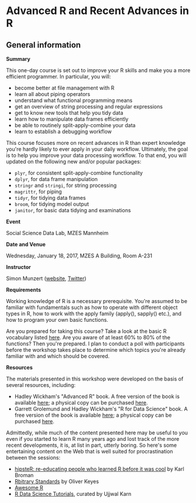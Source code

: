 # Advanced R and Recent Advances in R

## General information

**Summary**

This one-day course is set out to improve your R skills and make you a more efficient programmer. In particular, you will:

* become better at file management with R
* learn all about piping operators
* understand what functional programming means
* get an overview of string processing and regular expressions
* get to know new tools that help you tidy data
* learn how to manipulate data frames efficiently
* be able to routinely split-apply-combine your data
* learn to establish a debugging workflow

This course focuses more on recent advances in R than expert knowledge you're hardly likely to ever apply in your daily workflow. Ultimately, the goal is to help you improve your data processing workflow. To that end, you will updated on the following new and/or popular packages:

* `plyr`, for consistent split-apply-combine functionality
* `dplyr`, for data frame manipulation
* `stringr` and `stringi`, for string processing
* `magrittr`,  for piping
* `tidyr`, for tidying data frames
* `broom`, for tidying model output
* `janitor`, for basic data tidying and examinations

**Event**

Social Science Data Lab, MZES Mannheim

**Date and Venue**

Wednesday, January 18, 2017, MZES A Building, Room A-231

**Instructor** 

Simon Munzert ([website](https://simonmunzert.github.io), [Twitter](https://twitter.com/simonsaysnothin))

**Requirements**

Working knowledge of R is a necessary prerequisite. You're assumed to be familiar with fundamentals such as how to operate with different object types in R, how to work with the apply family (apply(), sapply() etc.), and how to program your own basic functions. 

Are you prepared for taking this course? Take a look at the basic R vocabulary listed [here](http://adv-r.had.co.nz/Vocabulary.html). Are you aware of at least 60% to 80% of the functions? Then you're prepared. I plan to conduct a poll with participants before the workshop takes place to determine which topics you're already familiar with and which should be covered.

**Resources**

The materials presented in this workshop were developed on the basis of several resources, including:

* Hadley Wickham's "Advanced R" book. A free version of the book is available [here](http://adv-r.had.co.nz/); a physical copy can be purchased [here](https://www.amazon.de/Advanced-Chapman-Hall-Hadley-Wickham/dp/1466586966).
* Garrett Grolemund and Hadley Wickham's "R for Data Science" book. A free version of the book is available [here](http://r4ds.had.co.nz/); a physical copy can be purchased [here](https://www.amazon.de/R-Data-Science-Hadley-Wickham/dp/1491910399/ref=sr_1_1?ie=UTF8&qid=1484307406&sr=8-1&keywords=r+for+data+science).

Admittedly, while much of the content presented here may be useful to you even if you started to learn R many years ago and lost track of the more recent developments, it is, at list in part, utterly boring. So here's some entertaining content on the Web that is well suited for procrastination between the sessions:

* [hipsteR: re-educating people who learned R before it was cool](http://kbroman.org/hipsteR/) by Karl Broman
* [Rbitrary Standards](https://ironholds.org/projects/rbitrary/) by Oliver Keyes
* [Awesome R](https://awesome-r.com/)
* [R Data Science Tutorials](https://github.com/ujjwalkarn/DataScienceR), curated by Ujjwal Karn




